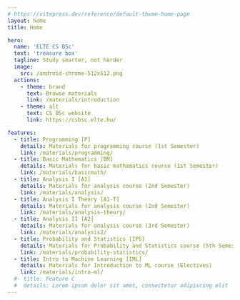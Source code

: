 ```yaml
---
# https://vitepress.dev/reference/default-theme-home-page
layout: home
title: Home

hero:
  name: 'ELTE CS BSc'
  text: 'treasure box'
  tagline: Study smarter, not harder
  image:
    src: /android-chrome-512x512.png
  actions:
    - theme: brand
      text: Browse materials
      link: /materials/introduction
    - theme: alt
      text: CS BSc website
      link: https://csbsc.elte.hu/

features:
  - title: Programming [P]
    details: Materials for programming course (1st Semester)
    link: /materials/programming/
  - title: Basic Mathematics [BM]
    details: Materials for basic mathematics course (1st Semester)
    link: /materials/basicmath/
  - title: Analysis I [A1]
    details: Materials for analysis course (2nd Semester)
    link: /materials/analysis/
  - title: Analysis I Theory [A1-T]
    details: Materials for analysis course (2nd Semester)
    link: /materials/analysis-theory/
  - title: Analysis II [A2]
    details: Materials for analysis course (3rd Semester)
    link: /materials/analysis2/
  - title: Probability and Statistics [IPS]
    details: Materials for Probability and Statistics course (5th Semester)
    link: /materials/probability-statistics/
  - title: Intro to Machine Learning [IML]
    details: Materials for Introduction to ML course (Electives)
    link: /materials/intro-ml/
  #- title: Feature C
  #  details: Lorem ipsum dolor sit amet, consectetur adipiscing elit
---
```

